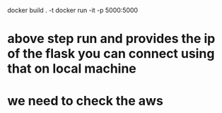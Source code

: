 docker build . -t <tagname>
docker run -it -p 5000:5000 <tagname>
# above step run and provides the ip of the flask  you can connect using that on local machine 
# we need to check the aws 